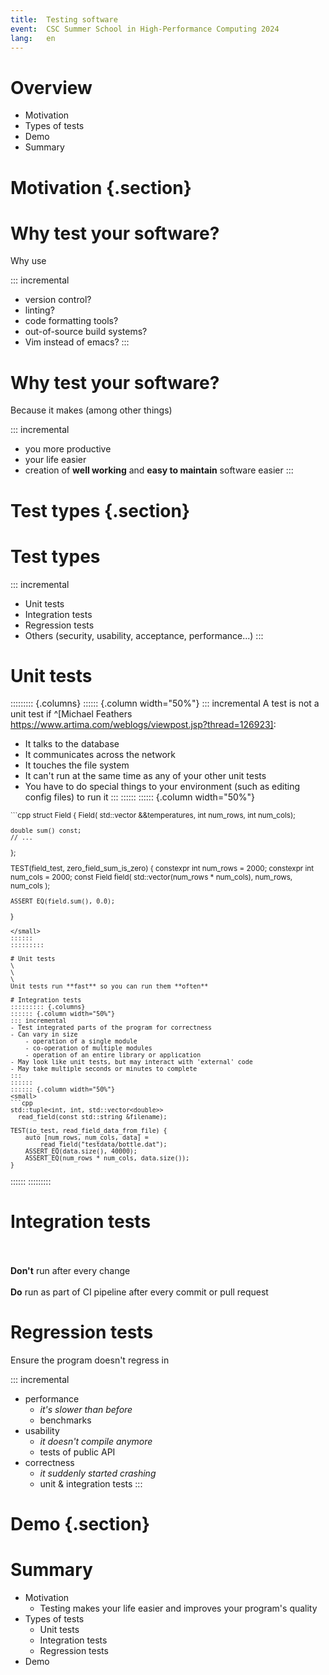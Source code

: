 ```yaml
---
title:  Testing software
event:  CSC Summer School in High-Performance Computing 2024
lang:   en
---
```


# Overview
- Motivation
- Types of tests
- Demo
- Summary

# Motivation {.section}

# Why test your software?
Why use

::: incremental
- version control?
- linting?
- code formatting tools?
- out-of-source build systems?
- Vim instead of emacs?
:::

# Why test your software?
Because it makes (among other things)

::: incremental
- you more productive
- your life easier
- creation of **well working** and **easy to maintain** software easier
:::

# Test types {.section}

# Test types

::: incremental
- Unit tests
- Integration tests
- Regression tests
- Others (security, usability, acceptance, performance...)
:::

# Unit tests
::::::::: {.columns}
:::::: {.column width="50%"}
::: incremental
A test is not a unit test if ^[Michael Feathers https://www.artima.com/weblogs/viewpost.jsp?thread=126923]:

- It talks to the database
- It communicates across the network
- It touches the file system
- It can't run at the same time as any of your other unit tests
- You have to do special things to your environment (such as editing config files) to run it
:::
::::::
:::::: {.column width="50%"}
<small>
```cpp
struct Field {
    Field(
        std::vector<double> &&temperatures,
        int num_rows,
        int num_cols);

    double sum() const;
    // ...
};

TEST(field_test, zero_field_sum_is_zero) {
    constexpr int num_rows = 2000;
    constexpr int num_cols = 2000;
    const Field field(
        std::vector<double>(num_rows * num_cols),
        num_rows,
        num_cols
    );

    ASSERT_EQ(field.sum(), 0.0);
}
```
</small>
::::::
:::::::::

# Unit tests
\
\
\
Unit tests run **fast** so you can run them **often**

# Integration tests
::::::::: {.columns}
:::::: {.column width="50%"}
::: incremental
- Test integrated parts of the program for correctness
- Can vary in size
    - operation of a single module
    - co-operation of multiple modules
    - operation of an entire library or application
- May look like unit tests, but may interact with 'external' code
- May take multiple seconds or minutes to complete
:::
::::::
:::::: {.column width="50%"}
<small>
```cpp
std::tuple<int, int, std::vector<double>>
  read_field(const std::string &filename);

TEST(io_test, read_field_data_from_file) {
    auto [num_rows, num_cols, data] =
        read_field("testdata/bottle.dat");
    ASSERT_EQ(data.size(), 40000);
    ASSERT_EQ(num_rows * num_cols, data.size());
}
```
</small>
::::::
:::::::::

# Integration tests
\
\
**Don't** run after every change
\
\
**Do** run as part of CI pipeline after every commit or pull request


# Regression tests
Ensure the program doesn't regress in

::: incremental
- performance
    - *it's slower than before*
    - benchmarks
- usability
    - *it doesn't compile anymore*
    - tests of public API
- correctness
    - *it suddenly started crashing*
    - unit & integration tests
:::

# Demo {.section}

# Summary
- Motivation
    - Testing makes your life easier and improves your program's quality
- Types of tests
    - Unit tests
    - Integration tests
    - Regression tests
- Demo
